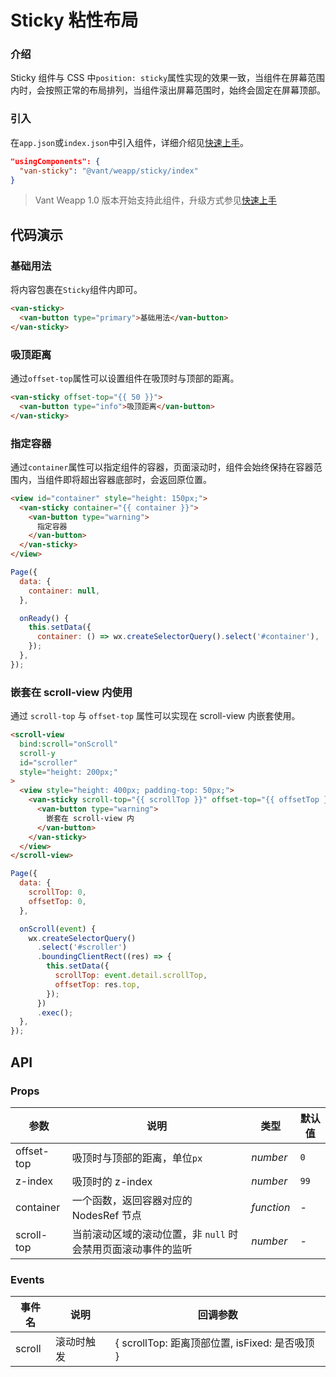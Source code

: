 # Sticky 粘性布局

### 介绍

Sticky 组件与 CSS 中`position: sticky`属性实现的效果一致，当组件在屏幕范围内时，会按照正常的布局排列，当组件滚出屏幕范围时，始终会固定在屏幕顶部。

### 引入

在`app.json`或`index.json`中引入组件，详细介绍见[快速上手](#/quickstart#yin-ru-zu-jian)。

```json
"usingComponents": {
  "van-sticky": "@vant/weapp/sticky/index"
}
```

> Vant Weapp 1.0 版本开始支持此组件，升级方式参见[快速上手](#/quickstart)

## 代码演示

### 基础用法

将内容包裹在`Sticky`组件内即可。

```html
<van-sticky>
  <van-button type="primary">基础用法</van-button>
</van-sticky>
```

### 吸顶距离

通过`offset-top`属性可以设置组件在吸顶时与顶部的距离。

```html
<van-sticky offset-top="{{ 50 }}">
  <van-button type="info">吸顶距离</van-button>
</van-sticky>
```

### 指定容器

通过`container`属性可以指定组件的容器，页面滚动时，组件会始终保持在容器范围内，当组件即将超出容器底部时，会返回原位置。

```html
<view id="container" style="height: 150px;">
  <van-sticky container="{{ container }}">
    <van-button type="warning">
      指定容器
    </van-button>
  </van-sticky>
</view>
```

```js
Page({
  data: {
    container: null,
  },

  onReady() {
    this.setData({
      container: () => wx.createSelectorQuery().select('#container'),
    });
  },
});
```

### 嵌套在 scroll-view 内使用

通过 `scroll-top` 与 `offset-top` 属性可以实现在 scroll-view 内嵌套使用。

```html
<scroll-view
  bind:scroll="onScroll"
  scroll-y
  id="scroller"
  style="height: 200px;"
>
  <view style="height: 400px; padding-top: 50px;">
    <van-sticky scroll-top="{{ scrollTop }}" offset-top="{{ offsetTop }}">
      <van-button type="warning">
        嵌套在 scroll-view 内
      </van-button>
    </van-sticky>
  </view>
</scroll-view>
```

```js
Page({
  data: {
    scrollTop: 0,
    offsetTop: 0,
  },

  onScroll(event) {
    wx.createSelectorQuery()
      .select('#scroller')
      .boundingClientRect((res) => {
        this.setData({
          scrollTop: event.detail.scrollTop,
          offsetTop: res.top,
        });
      })
      .exec();
  },
});
```

## API

### Props

| 参数       | 说明                                                         | 类型       | 默认值 |
| ---------- | ------------------------------------------------------------ | ---------- | ------ |
| offset-top | 吸顶时与顶部的距离，单位`px`                                 | _number_   | `0`    |
| z-index    | 吸顶时的 z-index                                             | _number_   | `99`   |
| container  | 一个函数，返回容器对应的 NodesRef 节点                       | _function_ | -      |
| scroll-top | 当前滚动区域的滚动位置，非 `null` 时会禁用页面滚动事件的监听 | _number_   | -      |

### Events

| 事件名 | 说明       | 回调参数                                       |
| ------ | ---------- | ---------------------------------------------- |
| scroll | 滚动时触发 | { scrollTop: 距离顶部位置, isFixed: 是否吸顶 } |
